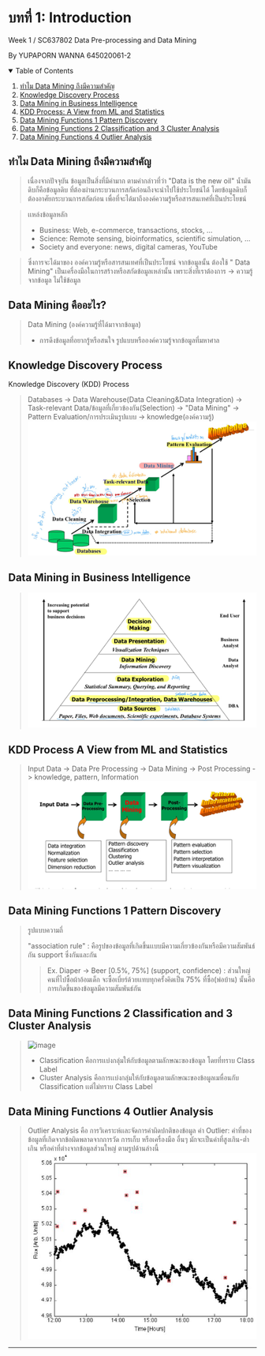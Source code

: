 # บทที่ 1: Introduction 
 Week 1 / SC637802 Data Pre-processing and Data Mining

By YUPAPORN WANNA 645020061-2

<!-- TABLE OF CONTENTS -->
<details open="open">
  <summary>Table of Contents</summary>
  <ol>
    <li><a href="#ทำไม-Data-Mining-ถึงมีความสำคัญ">ทำไม Data Mining ถึงมีความสำคัญ</a></li>
    <li><a href="#Knowledge-Discovery-Process">Knowledge Discovery Process</a></li>
    <li><a href="#Data-Mining-in-Business-Intelligence">Data Mining in Business Intelligence</a></li>
    <li><a href="#KDD-Process-A-View-from-ML-and-Statistics">KDD Process: A View from ML and Statistics</a></li>
    <li><a href="#Data-Mining-Functions-1-Pattern-Discovery">Data Mining Functions 1 Pattern Discovery</a></li>
    <li><a href="#Data-Mining-Functions-2-Classification-and-3-Cluster-Analysis">Data Mining Functions 2 Classification and 3 Cluster Analysis</a></li>
    <li><a href="#Data-Mining-Functions-4-Outlier-Analysis">Data Mining Functions 4 Outlier Analysis</a></li>
  </ol>
</details>

## ทำไม Data Mining ถึงมีความสำคัญ
> เนื่องจากปัจจุบัน ข้อมูลเป็นสิ่งที่มีค่ามาก ตามคำกล่าวที่ว่า "Data is the new oil"  น้ำมันดิบก็คือข้อมูลดิบ ที่ต้องผ่านกระบวนการสกัดก่อนถึงจะนำไปใช้ประโยชน์ได้ โดยข้อมูลดิบก็ต้องอาศัยกระบวนการสกัดก่อน เพื่อที่จะได้มาถึงองค์ความรู้หรือสารสนเทศที่เป็นประโยชน์ 

> เเหล่งข้อมูลหลัก
> - Business: Web, e-commerce, transactions, stocks, … 
> - Science: Remote sensing, bioinformatics, scientific simulation, … 
> - Society and everyone: news, digital cameras, YouTube 

> ซึ่งการจะได้มาของ องค์ความรู้หรือสารสนเทศที่เป็นประโยชน์ จากข้อมูลนั้น ต้องใช้ " Data Mining" เป็นเครื่องมือในการสร้างหรือสกัดข้อมูลเหล่านั้น เพราะสิ่งที่เราต้องการ -> ความรู้จากข้อมูล ไม่ใช้ข้อมูล

## Data Mining คืออะไร?
> Data Mining (องค์ความรู้ที่ได้มาจากข้อมูล)
> - การดึงข้อมูลที่อยากรู้หรือสนใจ รูปแบบหรือองค์ความรู้จากข้อมูลที่มหาศาล
## Knowledge Discovery Process
Knowledge Discovery (KDD) Process
> Databases -> Data Warehouse(Data Cleaning&Data Integration) -> Task-relevant Data/ข้อมูลที่เกี่ยวข้องกัน(Selection) -> "Data Mining" -> Pattern Evaluation/การประเมินรูปแบบ -> knowledge(องค์ความรู้)
>![image_Chapter1_0](img/Chapter1_0.jpg) 

## Data Mining in Business Intelligence
> ![image_Chapter1_1](img/Chapter1_1.jpg) 

## KDD Process A View from ML and Statistics
>Input Data -> Data Pre Processing -> Data Mining -> Post Processing -> knowledge, pattern, Information
>![image_Chapter1_2](img/Chapter1_2.jpg) 

## Data Mining Functions 1 Pattern Discovery
> รูปแบบความถี่ 
> 
> "association rule" : คือรูปของข้อมูลที่เกิดขึ้นเเบบมีความเกี่ยวข้องกันหรือมีความสัมพันธ์กัน support ซึ่งกันและกัน 
>> Ex. Diaper -> Beer [0.5%, 75%] (support, confidence) : ส่วนใหญ่คนที่ไปซื้อผ้าอ้อมเด็ก จะซื้อเบี่ยร์ด้วยเเทบทุกครั้งคิดเป็น 75% ที่ซื้อ(พ่อบ้าน) นั้นคือการเกิดขึ้นของข้อมูลมีความสัมพันธ์กัน 

## Data Mining Functions 2 Classification and 3 Cluster Analysis
> ![image](https://user-images.githubusercontent.com/54661241/126034258-2f504c83-ff28-4dd5-be9b-f5ec3092b6ac.png)
> - Classification คือการเเบ่งกลุ่มให้กับข้อมูลตามลักษณะของข้อมูล โดยที่ทราบ Class Label 
> - Cluster Analysis คือการเเบ่งกลุ่มให้กับข้อมูลตามลักษณะของข้อมูลเมหื่อนกับ Classification เเต่ไม่ทราบ Class Label 

## Data Mining Functions 4 Outlier Analysis
> Outlier Analysis คือ การวิเคราะห์เเละจัดการค่าผิดปกติของข้อมูล ค่า Outlier: ค่าที่ของข้อมูลที่เกิดจากข้อผิดพลาดจากการวัด การเก็บ  หรือเครื่องมือ อื่นๆ มักจะเป็นค่าที่สูงเกิน-ต่ำเกิน หรือค่าที่ต่างจากข้อมูลส่วนใหญ่ ตามรูปด้านล่างนี้
> ![image_Chapter1_3](img/Chapter1_3.jpg)
----


